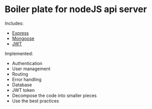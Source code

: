 # Boiler plate for nodeJS api server

Includes:
* [Express](https://expressjs.com/)
* [Mongoose](https://mongoosejs.com/)
* [JWT](https://www.npmjs.com/package/jsonwebtoken)

Implemented:
* Authentication
* User management
* Routing
* Error handling
* Database
* JWT token
* Decompose the code into smaller pieces
* Use the best practices
